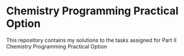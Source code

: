 # Chemistry Programming Practical Option
This repository contains my solutions to the tasks assigned for Part II Chemistry Programming Practical Option